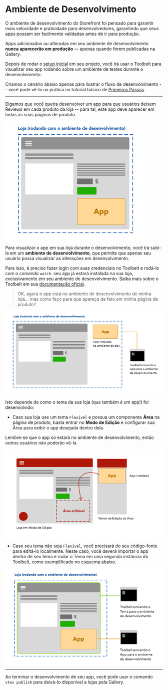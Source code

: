 # Ambiente de Desenvolvimento

O ambiente de desenvolvimento do Storefront foi pensado para garantir mais velocidade e praticidade para desenvolvedores, garantindo que seus apps possam ser facilmente validadas antes de ir para produção.

Apps adicionados ou alteradas em seu ambiente de desenvolvimento **nunca aparecerão em produção** — apenas quando forem publicadas na Gallery.

Depois de rodar o [setup inicial](primeiros-passos/setup.md) em seu projeto, você irá usar o Toolbelt para visualizar seu app rodando sobre um ambiente de testes durante o desenvolvimento.

Criamos o cenário abaixo apenas para ilustrar o fluxo de desenvolvimento -- você pode vê-lo na prática no tutorial básico de [Primeiros Passos](../primeiros-passos).

---

Digamos que você queira desenvolver um app para que usuários deixem Reviews em cada produto da loja -- para tal, este app deve aparecer em todas as suas páginas de produto.

![Gráfico com app de review aparecendo na página de produto](pagina_produto_com_app.png)


Para visualizar o app em sua loja durante o desenvolvimento, você irá subi-la em um **ambiente de desenvolvimento**, que permite que apenas seu usuário possa visualizar as alterações em desenvolvimento.

Para isso, é preciso fazer login com suas credenciais no Toolbelt e rodá-lo com o comando `watch`. seu app já estará instalada na sua loja, exclusivamente em seu ambiente de desenvolvimento. Saiba mais sobre o Toolbelt em sua [documentação oficial](https://github.com/vtex/toolbelt).

> OK, agora o app está no ambiente de desenvolvimento de minha loja... mas como faço para que apareça de fato em minha página de produto?

![Gráfico mostrando o fluxo do toolbelt subindo o app](pagina_produto_terminal.png)

Isto depende de como o tema da sua loja (que também é um app!) foi desenvolvido:

 - Caso sua loja use um tema `Flexível` e possua um componente **Área** na página de produto, basta entrar no **Modo de Edição** e configurar sua Área para exibir o app desejada dentro dela.

 Lembre-se que o app só estará no ambiente de desenvolvimento, então outros usuários não poderão vê-la.

![Gráfico mostrando edição da página de produto e seleção do review](pagina_produto_adicionando-app.png)

 - Caso seu tema não seja `Flexível`, você precisará do seu código-fonte para editá-lo localmente. Neste caso, você deverá importar o app dentro de seu tema e rodar o Tema em uma segunda instância do Toolbelt, como exemplificado no esquema abaixo.

![Gráfico mostrando dois terminais rodando com tema e app sendo pushed](pagina_produto_app-e-tema-pelo-toolbelt.png)

---

Ao terminar o desenvolvimento de seu app, você pode usar o comando `vtex publish` para deixá-lo disponível a lojas pela Gallery.
